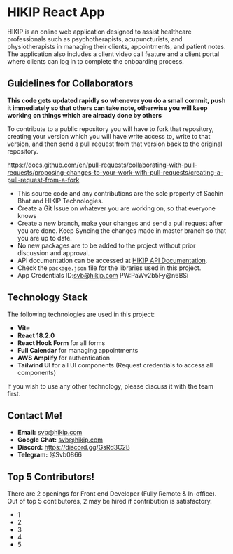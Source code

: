 # HIKIP React App

HIKIP is an online web application designed to assist healthcare professionals such as psychotherapists, acupuncturists, and physiotherapists in managing their clients, appointments, and patient notes. The application also includes a client video call feature and a client portal where clients can log in to complete the onboarding process.

## Guidelines for Collaborators

**This code gets updated rapidly so whenever you do a small commit, push it immediately so that others can take note, otherwise you will keep working on things which are already done by others** 

To contribute to a public repository you will have to fork that repository, creating your version which you will have write access to, write to that version, and then send a pull request from that version back to the original repository.

https://docs.github.com/en/pull-requests/collaborating-with-pull-requests/proposing-changes-to-your-work-with-pull-requests/creating-a-pull-request-from-a-fork

- This source code and any contributions are the sole property of Sachin Bhat and HIKIP Technologies.
- Create a Git Issue on whatever you are working on, so that everyone knows
- Create a new branch, make your changes and send a pull request after you are done. Keep Syncing the changes made in master branch so that you are up to date. 
- No new packages are to be added to the project without prior discussion and approval.
- API documentation can be accessed at [HIKIP API Documentation](https://hikip-django-e06ccc5f06d1.herokuapp.com/docs/).
- Check the `package.json` file for the libraries used in this project.
- App Credentials ID:svb@hikip.com PW:PaWv2b5Fy@n6BSi

## Technology Stack

The following technologies are used in this project:

- **Vite**
- **React 18.2.0**
- **React Hook Form** for all forms
- **Full Calendar** for managing appointments
- **AWS Amplify** for authentication
- **Tailwind UI** for all UI components (Request credentials to access all components)

If you wish to use any other technology, please discuss it with the team first.

## Contact Me!
- **Email:** svb@hikip.com
- **Google Chat:**  svb@hikip.com
- **Discord:** https://discord.gg/GsRd3C2B
- **Telegram:** @Svb0866

## Top 5 Contributors!
There are 2 openings for Front end Developer (Fully Remote & In-office). Out of top 5 contibutores, 2 may be hired if contribution is satisfactory.  
- 1
- 2
- 3
- 4
- 5